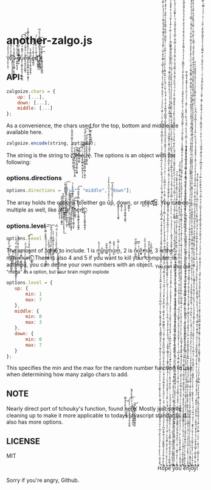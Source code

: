 # another-zalgo.js
 Y̡̦̬̹͎̫̹̦ͤ̈́̒͋̑ͩ́o̎̋ͣ̌͑͐̈́̋́̍ͫ̚҉̧̭͍̼̠̙͓̠̥̬̼̦̺͖̭̩̩͡ũ̶̹͈̠̹͓̯̼̳̦̣̙͉̝̰̤͕͇͂̎̋͑̌ͪͨ́̂ͤ̎̈̀ ̷̵̧̼͚̠̰͓͎͓̈́̉̽̈́̾̔̆ͅg̸̿̑ͥ̏ͪ̀͂͆̓̐͠͏̷̜̱͉͔̲̲͎͓̟̥̩̣͓u̧̨͎͔̻̮̗̫͓̦̬̦̩͙̻̣̪͈̓ͯͣ̋͌̽̈́ͪ̃ͣͮͨ̅̀͢͡e̵̢̫͔͈̯̩̠̺̞̻̭̐̀ͯͬ͂͑͊̂ͥ̔ͪͮͩ͐̇̚̚͝s̴̵̡̛̖͍̮̯̥̳̜̩̟̮͍̝̘͙̱̟̠̹ͭ̇̆̍̀̈́̏̐͒̓̓ͯ͛͗̐̿̐̍̀s͈̰͔̩̭͈̦̰̝͍͙̭͔̅̔͌̓́̀e̶͇̹̳̝̼̊͗͂͋ͯͤͥ̽͗̏̋ͤd̈́̌̾̓ͪͫ̄́ͤ̇̓ͨͣ͘҉̙̳͖̺̳̲̥̝͟͝ ̋̄ͪͭͮ̀̈́ͧ̓̅́̒̈̉ͩ̎́ͦ͆҉͏̹̤̞̙͍͖͟i̸̶̧̩̦̪̬͉̯̟ͪͦ̎̈́ͧ͆̑͂͂̃͐ͪ͢͠t̞͇̥͈̰̮̫͓̱̗̳̤̲͗̌̃̑ͣ̃́͢͝
 
 ## API:
 
 ```javascript
 zalgoize.chars = {
     up: [...],
     down: [...],
     middle: [...]
 };
 ```
 As a convenience, the chars used for the top, bottom and middle are available here.
 
 ```javascript
 zalgoize.encode(string, options);
 ```
 The string is the string to z̛̈́̂ͮ̋̈̾͊̍̀̓͊͆ͦ̃̅͒͌̀҉͉̮̱̦̺̯̹̬͍ͅͅa̢̹̪̣͔̤̣̩͕̲̹͚̜̮̗̮͓̲͊ͣ̃͛̏͟͜͜l̵̺͎̯̰̞̤̻̫̫̫̟͕̞̱̻̈́̋ͧ͆͜͜g̶̵͉̼̺̖͊̑̐̈͆͡͡͝ǫ̷̰̱̹̲̻̣̬͍̤̺̘̲̹̞͉̩̜̥ͮ͑ͨͬ̊̅͒͑̄ĩ̥͙͎̳͉͇̗͖̺̦̫̻̠̜͖̠̰̹͐̂̀̆ͤͥ̌͋ͣͩͧ̽ͣ͂ͣ̀̕͡z̶̠͖͚̙̝̺̽̑̌̊̆̂͛͋ͣ̃͑̄̂͛̄͘͜͡ẽ̢̍͒͂͊ͫ̾͛͛̒͒ͤ̒̐ͭ͋ͣ͟͝͏̢̹͕̦̙̺͙̲̮̪ͅͅ. The options is an object with the following:
 
 ### options.directions
 
 ```javascript
 options.directions = ["up", "middle", "down"];
 ```
 The array holds the options to either go u͂ͭ̉̈́͒́́ͭ̎̈́̾͒͒̓̉p͒ͨͭ̐̋ͮ̈́ͮ̋ͣ̾͆, d͉̳̞̘̙̞͕͎̖̖̱͚̖o̭̻̩̦̞ͅw̞̘̙̘̲̯̩̭̲͚͈͉̰͖̼ͅn̝̳̫̳͕ͅ, or m̡̛͟į̸͘͘d̵̡̧d͡͝l̡̕͡ę̧̛͟. You can do multiple as well, like a̸̷̙̺̹̹̗͉̐͌́̂̕͘͘l̔̾̉̐͛̃͒͠͏͏͎̘̫͓̼̰̤̣̝̻̟͈l̊̂̃̊̀̒̊ͮ̾̊҉̴͉̰̟̺̱̟͈̘̤̖̖̝̣̙̟̟̗̤̟͟͠ ̡̋ͫ̂̇̑ͯ̾̆͑ͭ̊ͣ́ͪ̎̓̄̄ͤ҉̤̳̳͉̘͉͕o̶̻̜̠̥̝̲͍̱͈̗̦̪̙̹̔́̆ͪ̽ͫͩͬ́̋͒̄̅̋͌ͤ̓͑͡f̧̨̹̹̰̞͓̯̭̬̲̻̘̙̆̏̊ͪͣ̃͒̀̐̃ͧ͢ͅ ̡͖͈̗̫̞̳͙͙̰͕̙͓̳̜̥́́͆ͮ̍ͬ͑ͭ̑̓̕͠ͅͅt̃ͫ̊ͩͩͧ̿̉ͧ̈ͯ̉̌̒͑ͣ҉̷̘̲̫̼̟̤͍̞̩̣̺̲̖̫͙͠ͅh̟͕̻̪̠̍ͫ̅ͩ̏ͤ͢͞͠ë̥̖̞̥͇͕̳̞͙̠̟͖͚̞̰́̒ͯ̍̽̇̿͐̇͊̋̆͗͆̔͡ͅm̑͑͗̈́̊͆͜҉̜͓̠̟̭͎̬͉̳̱͕̱̲̞̱̠̖͞.
 
 ### options.level
 
 ```javascript
 options.level = 3;
 ```
 The amount of z̷̹̬̣̦̲͍̩͎̭͈͚͊͛́ͩ̈ͦͪ͐͌͂̓̿̎ͬ̀͝͠ä̸̛̫̣̩̠͚̙́ͯ̅̓̄̈́̕̕l̸͎͍̩̠̘̦ͬ̎ͦ́̾ͫ͂̐ͯͦ̒́͊̿͐͡g̶̸̡̖̥̠͓̖̜͂͛̈́̌̓͊̆̔̾͗̇̑̔̕o͒̉̀͋̆͗͛ͬ͗ͣ̍͐ͭ̃ͥ͆̒҉̠͎̙̥̟̬̬̲͍͖̠̮̱̯̪̝̤̮͟͟ to include. 1 is m͚̘͈͓̔̇̾̊̐i̳͋ní̻͊̑̂̃m̜̟̱ͧͦͨ̿̾ṵ̯͈ͬ̓̌̏ͣͅm̼̔̑̓ͬ̿ͪ, 2 is n̷̖̪͎̻̐̇ͦ̿ͫͣ̅͢ͅo͕̙̰̝͎̖ͭ͛ͥ̊͆r͙͓͇͉̓͒m̧̡̨̻̯̾̋ͩ̽͗̏̄̓ạ̶͎̙͓̟͎͕͈͊̔ͫ̌̈̌l̮͆̑͋̍, 3 is the m̴͑̄̉͑͆̀̊ͩ̇̏̀̐̈̕҉̸̟͕̘̜̯̫̪̺̱̼͞ͅä̵̷̛͙̠̪͈́ͮ̋̚x̨̧̩̣͈͈͓̻̫̰͍̦̬̫͚̯̦̙̦͎͂ͣ̎̑̂͂̆̈́ͥ͂́́ͅi̶̶̹͇̮̣̪̾̀̈̍̈ͦ͋͒͂̓͐ͭ́̀̕m̵̖̼͇̙̪̱̬̰̬͌ͧ̈́́͘ͅû̷̶̢͓̳̟̘̳͓̖̲͈͈̈̍ͬ̇̈͐ͬͧ̋͑͢mͥ̈̃͐͌̇ͪ́͂ͧͩ̔̑̿͡҉̮̻͍͉͡. There is also 4 and 5 if you want to kill your computer. In addition, you can define your own numbers with an object. <sub>You can also use "mega" as a option, but your brain might explode</sub>
 
 ```javascript
 options.level = {
    up: {
        min: 1
        max: 7
    },
    middle: {
        min: 0
        max: 3
    },
    down: {
        min: 0
        max: 7
    }
};
 ```
 This specifies the min and the max for the random number function to use when determining how many zalgo chars to add.
 
 ## NOTE
 
 Nearly direct port of tchouky's function, found [h̴̖̮̻̼̻̝̦̎̾̆ͣͣ̅͆͘͢e͈̩̞̙̪͉͉̦͍̦̼̦̪̭ͥ̓͐ͧͩ͡͠r̸ͦͧͪ͛ͪ̀̉̔̄ͦ̈́͂̚̚҉̮͕͙̮̘̯̣̭̰͙̪̤̝̀ͅeͨ̅͂͏̸̝͈̮̙̤̼͙̹̘̰̻̼̺͚̘̰̰͘͝](http://eeemo.net/). Mostly just some cleaning up to make it more applicable to todays javascript standards. It also has more options.
 
 ## LICENSE
 
 MIT
 
<p align="right">Hͬ̂̌͑̆̆ͫͪ̉̉͒ͦͮ̄̍̔ͣͩ̄ͦͧ̏̊ͤ̈͆ͭ̒̎ͦ̈͒͐̎͋̽ͫ̂̽̽̎̾̔̈̾͌ͪ́̋ͩ̓̊̄͊ͦ̓̋ͥ́̒̓ͮ̒ͣͫ̿ͧ̽̂͛ͩͫ̒ͭ̐͒̋ͧ͌ͬͩ̈̈̎ͣ̑̆ͫ͊͆͊̐̔ͪ̏͌̓̐̉͌̆̀́̽͂ͭ̓͗̒͆͛͆̔ͫ͐͐̐ͧͭ͛̐̑̈̓̿͒ͣ̾̾ͫ̓̀̒͂̐̃ͨ̌̉ͥͦ̂̃͑̿ͮ̋̏ͦ̄̄̋̓̈̔ͮ͐͒̇̂̑̉ͣ̃͐͐ͮ̿͛ͩ͆̄̓̄ͯͭ̒̌ͤ̈́̇ͧ͊ͨͬ̌͊ͪ̅ͤͯͨ̉ͫͮ̆ͪ͋̅ͨ̓ͪ̏͛ͧͧ͆ͤ̉̈́́̎ͭ́ͯͯͥ̒ͯ̃̀̾͆̅̈͂͒̇̈́̋ͣ̑̈̋ͯ͐͐ͮͭ̇͌̍ͭ̆ͧͩͣͧͥ̓͑̆̊͋ͯ͋̍͌̈́͗ͤ̊ͬͧ̋̅̽̍́̀͂͆ͦ͑̿̄̓̀͂͛̋ͫͥͤ̃̃́̉ͯ͋ͬ̆͒͌ͧ̌̊̀ͩ̄̎̈̅̎ͭ̈̈͗͛̓͛ͪ̄ͧ̇̿̔͋͌͂̅ͣ͐̃̿̃̐̄ͮ́̈ͩ̈́ͣ̈́ͩ̈́ͯ̽ͣ̽ͥͮ̅̔ͨ̄̆̿̿̌̂̊̔ͭ͂ͦ̈͂́͋́̍͐̇̍̎̆́ͦ̚̚̚̚̚̚ố̐͐̐ͨ͊̍̈̌ͣ̾́̓͛̃̅͌̄̑̈́́ͦ́̅̍͊̍̐͆ͤ̍ͯ͒̒̆͐̓̊̏ͩ̈́ͦ̋ͥ͋ͪͮͤ̈́̋ͦ̓̓̊̌̎̿̓̐ͫ͐̈̄ͪͮ͒̓͐ͫ̓̐͗̂ͩ̈́̅͆̈́ͯ͆̎͋̊ͣ͌ͭͦ̄ͦͬ̍ͪ̅͌̃̿ͭ̂ͭ̾̆̿̉͗͒̋͗̅̑͒́̆ͨ̄̑ͦͤ͛́ͥ͊͂ͬ̆ͪͣͦ̂̉̿̈́̋̓͗ͨ͊ͯ͋͊ͤ͐̈́ͧ͊̆̎͂̇̈́̿̈́̾̎̒̐ͪͦͩ̆͗ͫ̏̌͐̍̍ͥ͆͊ͯ͛̈́͗̍͂̍̃̎͗̇̿ͯ̑ͥͩͮ̆̅̿̂ͩ͗ͬ͑̇͒ͨ͐̈̇͐ͮ̈́͛̌͑̅͗͋ͩ͛̓̏̋̐̓̆̊̂͑̃͛̊̋ͮ̂ͣ̓ͭ̄̏ͩ̽͆͌͆́́̅̿ͣ̾͒̔͗̌ͥ͒̉̏ͪ͛̅ͭ͐́̂ͪ̽̈́̈͂͋̿̾̀͗͐̄͑͑̒̄ͭͯ̇́ͤ̅͋̇ͮͥͤ̌̋̔͆̓̈́̅̇͊͛̿͋̌͛̔́͗͋̽̑̇ͨ̓̀̑̽ͭ̓̐̃ͦͣ̅̐̊͐͊͒͌ͭ͌̽͗ͤ̋ͥ͑͆͊͂̌̄̀ͬͫ͛̄͆͋͐͛̚̚̚̚̚p̓ͦ̄ͭ́̊͐̅ͥͧͤ͐̊ͮ̑̌̍͒͊̉̑̓ͯͬ͂ͩͦ̓̓ͯ̒̅̂͋̇̋͆ͮ̏̇̂̈́̐ͣͪͬ͊̒͗ͦ͑̑̌̎͛̎̔ͯͧ̏ͨ͑̇̍́̎̍͒̆̋͛̀̆͊̄̍̓ͮ̃ͯ͌͆̓̂̄͌̊ͨͥ͗̏ͪ̅̉̒̌ͫ̓̀̎̓ͣͪ̇̅̔̌͗̇ͪͮ̒ͫ͆̊ͣ͐̂ͩ̔̀́ͭ͗ͦ̓̅ͪ̾ͯͣͤ͊̎̃̔̃̽͂͋̆̃̾̑͑̅̋̀̇̊̌̌͋̋̂ͦ̎ͥͯͭͮ̇ͥ̆ͩͨ̃̿͛̎̇̃͋̾̄̌ͨ̎̎̑͒̌͊͌̉̍ͨͬ͊̌ͦ͊̊͌ͤͮ̑ͣ̐ͧͮ̈́̃̓ͭ͊̒̾̈̀̌̍͆͒̎̓̈́͋̈ͤ̐ͮ̋̄̾ͤ̎̅̅͆̈̌ͬ͗̉͒̐̃͛ͭ̈ͯͬ̈̔̿̅͐̿͆̔̽́̉͗́ͩ͑̈ͪ͐͒ͭ̽̅̀̋ͣ̈ͫ̃̌ͯ͌̆ͬͣ̽ͨͨ͂̉̐̊͂̒̔͛ͯͯ̈́͊̃̀ͩͬ̀ͣ̔̈ͭ̿͗̓ͨ͊̒̔͐̃ͩ́ͩ̍ͨ̽̔̄̎̎͒ͯ̎̐ͫ̐ͨ͛̎̂̔͗̂̓̈͂̊ͩͩ͋̃̒͗̎̑̆ͯ̃̽̈̃̅ͣͥ́̀̂͂ͫͭͨ̃̿ͫ͆̔̓ͧͥ͑͋͑̉̇̉́̉ͤ͑ͤ̒̓̽̒̔̄̄ͯͨ̚̚̚̚̚̚̚̚̚e͋́͂̎̏̅ͤͯ̓ͫ̃̔̂͋́̋͋͂͐͛͆̐̐ͪ́̑ͨͯͮ̂͐̋̎͌͋̉̈́̂ͨͯ̽̃ͣ̾͑͂̉̆͐ͪ͑ͥͩ̅̔̍͊ͩͧ̎̐ͭ̓ͮ̔͗̄̆ͣ̃ͨ̂̑͊̈͐̓́ͩͪͤ͐̾͊ͧ̅̿ͤͥ̍̑̔͂̇ͩ̽̌͛̈́̏̅ͩͫ̇͗̑ͯ̽̊ͯͤͬ̾̓̐̌̀̌ͯͯͥ̅̀ͤ̎̐͐͛̔̇̽̓̑̓ͥ̍ͧͯ͋̍ͭ̅ͭ̿ͨ̆͒ͯ͊̎̑͒ͤ̈́̽̄͂ͪͯͬͯͧ̒̽͐́ͪ̈́ͥ̔͗̒ͩ̓ͬ̇ͦ̾̌ͬ̅͆̉̌̀ͦ̂͗ͣ̐̊̀ͬ̑ͭ̃̀ͪ̄̍̏̿͒ͦͦ̏ͮͦ͆̿̈ͪ̄̎͆̓̇̓ͬͫ͂̊ͪ̃́ͩ̇ͫͬ̈́ͮ͒̎ͪ̿̏̍͊͑́ͣ̋ͩ̋͂͐ͭ̒̈́͐̓̈́̾͛͛̎͐̒́̏̍̐̌̓ͭ̍ͫ͂͗ͬͧͪͧ̃ͮͪͣ̓͗̅ͫ̇̏ͭ̚̚̚̚ ͣ̏ͣ̇ͤ̐̏͑̐̐̂ͨ̒ͦ̽͆ͣ͆̔̈͑̎ͯ̃̏ͫ̔͋̊̂̈́̌ͯͫͮ̏̆͌̾̄͌́ͭ͑͌ͪ̇͋͒ͬͧ̓́̆̂ͨͨ̿ͨ̊͒́ͬͣͫͦ͌̽͛͑̑ͥͨ́̌̒̎͌͌̄̊̑͊́̔͌̈̎͐̅̅ͬ͊̿ͨ̏̆̎͑̎̉̊ͤ̿͂̈́̿̒̾͂ͤ̐̔̏ͦ̂͂ͧ̇͐͌̈ͪ̔̐̔ͩ̒ͦ́̾̏͂̀ͣͯ͆̔́ͪ͌̉͌ͪ͆̿̽͐ͮ̃ͩ͂̾ͤͭ̈́͐͐͐ͤ̇ͤ͗̆ͪ̿͊̄̏͑ͨ̎̋ͤ̔ͪͧͮ̔ͥͦͯ͆̏ͯ̈ͪ͋ͬ̑ͤͫͪͩ̍̽͋̃ͫͦ̂̅͋̇ͧ̔̉̔̈́̃ͪ͐̌͛͂ͯ͒̏ͨ̽͛ͪͮ́ͯ̅ͮ̔͊̅ͩ̋ͮ̓̏̽̔̍͛͗̾͂͋̐̌̅ͮ̊̊ͨͣͭ̈́̈́̏̏ͯͮ̆̅̾̋̊ͣ̿̌ͦ̉̄ͭ͋͗̅͋ͦ̆́̐̒ͩͦ͆̆́̃ͭ̎͆̍̉̌̂̄ͯ͋͂͒ͮ̍ͪ̍̓͌̐̋ͣ͗ͦ͛̌ͪ̐̔̍̇ͣͣ͂̄̏͆ͪ͊̄ͭ͗ͤͮ̄ͥ̚̚̚̚̚̚̚yͣ͒ͬ̋̈́̽͛̑̎͒͑ͧ̎̍ͮ͐͋̋̂ͭ͌͒͑̓ͯ̒̂̓̈͊̄͂̿̌͑̈́ͧ̓ͤͥ̋ͨ̆ͤ̔ͮ͛ͣ͐̑̐̈ͨ́̔̓͊͆̎̂͋̂͌̓̈̾̎̏̀̈́͑̀ͯͦ͋ͭ̀̈̀ͥ̓ͪͭ̒ͨ͌ͧ̈́̈́̅ͯ̇͂ͩ̾͂̂̈̊̉͆͑ͯ͂̍̑̀̽͌̊͊͒̃̓ͥ̊ͣ̿̍ͩ̒͗͂́̍̀̽͑͌̔̐̉̐ͤͤ̐͋ͬ̅ͬͥ̀ͧ͛̄ͥ̃̿̀̑̃̈̔̀͋ͮ̂͋͐ͨ̊̄̒͛ͫ͐̿͌̽̋ͬ̅ͪ͑́ͥ͛̆ͤ̃ͣ́̔̈́̍̓̅̌͗̎̓̍̌̽̌ͥ̅ͧ̚̚̚̚oͮ͊̾͗ͬ̀̓̐ͭ͂͂͂ͥͥ͊ͭͭͫ̏͛̐ͤ͂̈̐̏́ͯ̅͌͊̐̎̂͒̈́̆ͥ̐̿ͨͥ̽͒͋͒͗͒͆̋̑ͤͤ͑ͮ͛̂̇ͤ̄̉͗̓ͩͬ̂ͤ̃͑̿͐̿̒̊͑͆̈́ͥ̍͑͐͐͗̀̓̃̆͋͐̐̉̀̈́̐̌ͭ̉̆̅͂̂ͨ̈́́͆̈́ͥ͑̄͋ͯ̌̈́͗̌̆̀̋̍ͮͦ̽ͥ̈́ͦ̀ͩ̅̊ͨ̋ͪ̈ͮ̓̅̃ͯ̀͆̉͆ͧ̾̔ͮͥ̄̓ͧ̄̆ͩ̈́̏͛ͯ̈̌ͮ͊̇ͪ̈ͯ̔ͥͫ̈́̈́ͫ̏̆ͯ͌̏͋ͥ͌ͤ̐̇̃̽̆̋͛̊̑̑ͬ̎̅ͩ̏̄̍ͯ͌͋ͧ̏ͤ̚̚̚̚̚űͣ͗̄̉̎̎͐ͨͪͮ̿̀̽͐̔͋̎ͪͯͬ̆ͥͬͮͧ̈́̇̑̇̃̈́ͧ̋ͫ̋̿̆ͫ͒̃̇̈͗ͨ̈ͨͣ̏̉̌̓̑̓̿̍̐͛̔̔ͤ͂̋ͥ̈́̆̌͊ͫ͐ͯ͒̄͑̆͊̐̿̌̃̒̂̐́̐͆͛̅ͪ͗̏̓̓̔ͯ͒ͭ̑̂̇ͧ͒̾̏ͥ̓ͥ̐͐̿̑̋ͦ͆ͪ͗͌̿̔̊̔̏̉̾̈̄̌̏͒́̏̐̔̐̌̓͋͒ͮ̑̒ͩͯͣ̽̉ͣ̿̀͑̈́͒̓͐̔͊̍ͮ̓͛ͪ̐ͦ̄͆̽̓͂͆̇̋̒̌ͭͦ̈̿͗ͣͭ̓͗̐́̍̌ͩ̌ͤ͐ͥ̒̇̏̽ͨ͂̊͋ͤ́ͧ̔͒̂́̊ͬ̃̓̌̿̃̄̆̂̉̓ͬ͒͂̌̀ͮ͊ͧ̈́ͭ̀̈͌ͫ̑ͩ̅͆̌̌̃ͦ́ͥ̐͗̀̾̏̄̈́̊̍͊̂ͩ͑̈̈ͬͣ̍̓̀̔̑͋̍̇͂ͩͦ̓ͫ͆͌ͨͬ̾̓̍͛̈́̾̿̎̊̔͒ͣ̈́͒̓̂̆ͧ̽͗̆̓̐̔͒ͤͣ͒̀͐̄̀̓̃͂̊̑͆͗̐̐̒̄ͣ̈́̉̚̚̚̚̚̚ ͪ̐̐̅͒̾ͫ͋̌ͨ̍̈͑͊̔̇͗ͭͥ̈̈́͗̍̌̈͑̈́̒̓̌͊͌͌̌̌̍̀̂̉̎̉ͤ̏̊̊̄̐͑̈́ͮͨ̀̌͒̏̎͒̃ͭ͂͗͂̿̈́͗̑̂̇̿͊ͬ̎͒ͬ͊̄ͦͬ͑̏̽͒ͨͭ̈́̊̊̽̂͒͒̔̽̎̑̃ͭ͂͗ͬͥͯ̂̓̌ͪͬ̑ͦ̿͂͗ͧͮ̂̿͆̆͋͐͛͌ͤ̅ͭͫͮͯ̾ͩͣ̾ͪ͗̓͊̍͋̔ͣ͗̈́̋̔͋ͭ͛͐ͭ̐̆̏ͮ̉̏ͧ̃ͪ̿́̃̑̔̄́̽̃͑̑ͯ̔̓͋ͫͨ͛̽ͧ̑͊̆͆ͣ͒̋̓̔͒̏̔̆ͫͮ͋̆ͨ̋̄̒͑͆ͫͨ̅ͯ̾͆̆̂̊͛͌͒͊ͧ̑̄͑̈́̊͗̈̿ͩ̍͛̒̏͑ͬ̐͋̈̍ͪ͊ͥ̍̂̎̌͑ͬ͐͌͗ͥ̍ͦ̒ͯ̈̀̑̈́̒̓ͣ̾͋͛̽̆̅̒͌̚̚̚ĕ͗̽ͧ̌̿̑ͤ̂͗̈́̇ͦͯ̃ͨͫ̎̑̐̑ͫͣ̌̋̉ͭ̾̓͂̉ͫͤ̿̐̆̆ͭ̍́̈̑͂́ͩ́ͥͦ̎̐͑̅ͨͫ̌ͫ̊͑̉ͣ̽ͦͪ̾ͣ̊̋ͮͭ̍̋͛̔ͪ̂̋ͭ̍͌ͪ̄ͤ̂̏̍̾̍̒̆̉̅͌́̉̍͂̍̏ͭ̄̾ͬͫ̾̎͆ͪ͋̄ͥͭ̀̑̀̂͂̓ͬ͊ͯ͌̂̔̑̈̔̊͛̅ͫ̓͊̍̌̇̐̂͒̔̂ͬ̃ͭ̄̋͆̀͛ͧ͊͆͗̇͛̉̌̀͌̏̑ͯ̅ͪͥ̈̔͊̓͐̆̒͂̈̃͌̿ͪ̾̓̽̐͊̏ͦͦͩͧͮ̓̃̓͛ͯͯͯ̒ͮ̒ͩ̄͊ͭ̓̓͑̊̄͑ͣͦ̉̑̑ͥ̽̀ͮͬ͑͒̔̽̚̚̚̚̚̚n̉ͦ͋̓̇̉ͭͥ̄̌̾̾ͥ͆̇̄͑̒̆̾ͮͭͨͪ̆ͭ̍̓̅̄ͤ͗ͭ͂̾ͪ̄ͩ͐͋̃̄ͭ͒̐̐̂̏̌ͨͭ̾ͤ̅͛̍̿ͫͨ̈ͣ̀ͦ̈́̉̎ͪ̉̍͐̓̿̊̄͛͒ͫ͌̾̋̅̅̈͋̒̂ͥ̑̾̍ͩ̎͋̐́ͧ͋̈́͛̐̿̆ͬ̂̾ͧ͊̑̍ͩ͛͛̂ͣ͑̌͒ͯ̎̊ͨ̏̉ͧ͊͆̑̑ͨ̊̿̇̉͑̐͊͑́͗͂̐̂̽̎̾͑̆ͦͣ̆ͫ̐̌̅̉́͒ͯ̎͑͊̓ͬͮ͐ͧ̈́͋ͩ̐͗̑̅̀̒̐̽̊͛͋̍ͨ́͗ͯͣ͒ͦͩ̊̓̓ͦͯ̾͌̑͌ͫͧ̓͑͂̆̐̽̆ͥ̈́ͩͫ̂͂͒̓̐ͨͨ̋ͥ͒ͯͨ̅́͆̃̒̂̋̾ͪ̌̎̄̓͛̀ͧ̊̑̅̄͆͗̄̂ͩ̃̆ͪͦ̓̇̓̿͒̿̇̇͆̽͗̿͊̋͌̀̍͐͆͐ͪͫͩ̉̓̐̔̊̎̒̐̈́ͧ͂͋͛̐̍̌ͥͨ͒̑̈́͊̍ͥ̿͆͑ͤ̈́́̓̈̌ͤͫ͒͒̌̆ͥ̽͂ͤ͊ͩ͛ͦ̔ͩͧ̍̈̋̌̎̒̽ͫͫͨ͋̾̑̄͂̆̇̇͋̑͑̿ͨͧͮ̆͌̍ͬ̌ͩ́ͦ̆̍̆̅̔ͨ͐ͪ̽̑͌ͬ̉̓ͪ̓̚̚̚̚̚̚̚̚̚j̃ͤ̅̐̈̊͌̐ͤ̈́ͪͮ̈́ͩ͛̌ͪ̾͗͐͗͑ͫ̉̓̏ͣ̆̂ͫͩ͊̃̌͆̿͆ͬ̎̊̐̔͗̔̓ͫ͌̆̅ͮͣ̇̅̐ͨͦ͊̍̃̉͑̅͑ͤ̄̔̇ͯ̽ͮ͂̍̊͒ͧͥ̍̇̀ͦ̒̌ͭ̀̓ͫ̈ͦͫ͆̾̎͑̇͑ͣ̏̆ͪ̇͐ͨ̇ͦ̏̈͂ͯ͗̅ͥͭ̂̄̓̑̿ͦͦ̑̄̏̌̍̓ͣͯͥͭ̐ͬ́ͮ͐̍̒͊ͮ̋ͤ́̓̊̈̊ͥ͛̈́́͂̐ͧ̿̆̿̆ͣͪ̅͛͌ͩ͊́̊ͭͫ̽̈̆̌̏̑̅͌̇ͫͪͩ̄͌̒̉ͨ̊ͧ̋̾̈́̎͌ͥ̅̓͐̍̊̾̒̀̂ͫ͑́̐̀ͣ͛̅̄̓̀̈̈̓ͥ̌͑̔̂ͮ̌ͨ̉̔̌ͭ͊̓ͤ̔̾ͣ͐̓ͮ̋ͦ̎̓̄́̊͛̉̑̔̒̎ͮ̿̆͑̅͆̓̈́̋͆͋̎̎ͦ̂͂̑̉͋ͣ͒͊͐ͬ̌͗͋͊̇̏̎̋͗̍̏̽̎͑̑̑ͩͭ̄͆̎ͪ̓͂̅ͩ͆̈́ͥ͂͊̈ͩ̄̆̋ͣ̈́̎ͮ̀̄̂͗ͩ͐̊̓̎̾̅̒ͩ͐̀̽̃͐̉̿ͬ̃̄̌̈́̐̈ͥ͌̓̀̑̇ͤ̑ͬ̊ͧͯ͐̾̆͑̏͐̏̑͒̿͛̓͌ͧ̈͐̓̀ͬ̚̚̚̚̚̚̚̚̚̚̚oͯͧ̓̈͒͛̓ͭͪͨ̒̊͂̓ͤ͌̈̆͗ͫ͗͛̒̋̀ͣͨ͊͊ͬ̇̓ͯ̃͑̈́͂ͯͩ͒́͑ͪ̍̊̎̉̍̂̎̐ͥ͗̔̆̀ͮ̓̀ͧ͌͌̅ͥͯͦͣ̿̈̅̈́̐ͬͩͣ̇͆̊͗̽ͭ͐̍ͭͦ̍͗̄̑̆ͮͩͯͦͬ̈͐̐ͨ̑͌̍̒̊ͯ̆ͯͪ̾ͨ̈́̏̑͑͗̒̋̈̋̎̈̈́ͨ͋͌͆̓ͪ̓͐̾ͭͨ͌͊̔͛̿̓ͩ̊̌̍ͯ̄̇ͯ̄̎̽ͨ̂̋̂͊ͮ̅ͧ̽ͬ̒̅ͤ̏ͣ̋͐͆ͮ̑̾̐̑ͧ̓̈̍͆̏̍̔̂ͧ̅̽̍̍̄͗̀ͥ̿̇̎ͨ̐̅̓ͦͮ́̊͐̊ͦͩͦ̈́̄̽ͯͦ̊̃̽̐͋̐̓́̋͑̆ͪ̐̈ͬ̅͐̓̍ͧ̍ͣ͐̓͆̊̊̑̈͗͆̔̑ͪͪͦ̓̾ͫͭ̆̄̿͋ͯ͐ͩ̍́͗̉́̋ͮ̾͂̐̄̏̐ͮ̏ͬ̚̚̚̚y͋̽̓̆͗̿̎ͧ͂͂ͬ͗͊͆ͦ̂̎̑̂ͫ̇ͩ̊ͬ̃̔̌̌̈́͂̈͂͂͛ͥͦ̂̋ͧ̃͋ͮ́ͨ̄̈͆̃̑ͮͥͫͦͦ̂̎ͦ͛̑̈́͌ͮ̔̓̍̍ͪͩͨ̄ͭ̊̽̔̓ͮ̎͂ͩ̋̌͂̏͋͒ͨͤ͗͛̋̈ͬͮ̄̾̃̌ͭͫ̅̿ͩͨ̒̑̃͑̔̔̇ͪ̂ͩ̆̇̈́͒̃̔͌̎ͪ̑̒̾ͩ͗̌̔͋̊͛ͨͮ͊̽̎̈́ͣͪ̈͐̊̇͐̑̇̓̀̂̽̔ͯ̄̇͊ͤ̅͋ͧ̆̀ͨ͗̽̈́̔ͦ̂̅ͪ͊̎ͤͥͩ̾̂̓̂ͬͫ͆̓ͥ̽̋̊̉ͦ̇ͣͮ̓͗͂̽ͣͯ͐̚̚!̍̆̍ͭ̓̂ͤ͐̓͊͆ͥͭͩ̌͒ͥͭ̾̑ͭ̇̿̓̓̌ͥ͊ͩͩ̉͒̃ͩ͋̐̌ͣͫ͋̾̀̿̉̀̽͒ͯͯ̾̇ͧ̿̓͆̄͛̓ͩͫ̾ͨ͗ͥ̍ͬ̃̄̑̏ͯ́̋͌̂̓̇̈͒̂̽̒́ͣ̄̍ͮ͌̌ͤ̔͂̾͌́̿̅ͦ̋͋̉ͯ͊̐͑ͤͭ͋̒ͪ͋͒ͤ̽̑ͨ̃̋ͤ́̊̒̌ͯͬ̋̎ͩͥ̀̓͒ͯ̌̾̏͋ͥ̏ͦͦ̈́͛̓ͬ̈́ͭ̑ͩ̎̎̑̈́̈́̆ͣ̂̅͒͒͆̒̽̽̑̓̉̓̌̋ͫͭ̊ͮ͒̿̈́ͨ̃̈ͪ͋͌̇̆͂̈́̿ͨ́ͨͭͮ̆̎́ͫ͆̅̀ͣ͑̑̏ͦ͌ͯ͌̿̈́͑ͧͪ͑̌͑̐ͮͤ͑̐̃̿̏͗ͣ̏̊̓ͨͩ̓͊̌̍͊͑ͨ̎͊ͥ̆͊ͦͬͯ̌̌̀ͫͫ̌͂ͤ̽ͭ̈́ͥͭ̉ͩ̍̏̈́͊ͮ̇ͩ́ͨ͊̿̃ͯ̊͑̇̍̾ͯ̽̅̅̔̄͂͛̂̒̇ͫ̄ͤͥͬ̍͐ͬ̈̍ͧ͛̍̿̅ͪ̿ͭͧ̒ͭͮͯ͊̋ͪͨͧ̓ͭ́̐͌̆̽̐͆ͦ̑ͩ͗̀͋ͦ̋̍͊͑̓ͬ̉ͤ̔͂ͩͥ̃̏͗͌̍̆͑̎̔͗͊̄̔̚̚̚̚</p>
Sorry if you're angry, Github.
